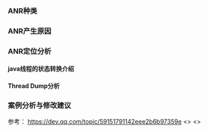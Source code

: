 ### ANR种类

### ANR产生原因

### ANR定位分析
#### java线程的状态转换介绍

#### Thread Dump分析


### 案例分析与修改建议

参考：
<https://dev.qq.com/topic/59151791142eee2b6b97359e>
<>
<>
